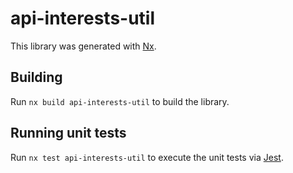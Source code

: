 # api-interests-util

This library was generated with [Nx](https://nx.dev).

## Building

Run `nx build api-interests-util` to build the library.

## Running unit tests

Run `nx test api-interests-util` to execute the unit tests via [Jest](https://jestjs.io).
